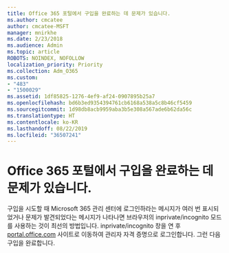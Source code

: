 ```yaml
---
title: Office 365 포털에서 구입을 완료하는 데 문제가 있습니다.
ms.author: cmcatee
author: cmcatee-MSFT
manager: mnirkhe
ms.date: 2/23/2018
ms.audience: Admin
ms.topic: article
ROBOTS: NOINDEX, NOFOLLOW
localization_priority: Priority
ms.collection: Adm_O365
ms.custom:
- "483"
- "1500029"
ms.assetid: 1df85825-1276-4ef9-af24-0907895b25a7
ms.openlocfilehash: bd6b3ed9354394761cb6168a538a5c8b46cf5459
ms.sourcegitcommit: 1d98db8acb9959aba3b5e308a567ade6b62da56c
ms.translationtype: HT
ms.contentlocale: ko-KR
ms.lasthandoff: 08/22/2019
ms.locfileid: "36507241"
---
```

# <a name="trouble-completing-a-purchase-in-the-office-365-portal"></a>Office 365 포털에서 구입을 완료하는 데 문제가 있습니다.

구입을 시도할 때 Microsoft 365 관리 센터에 로그인하라는 메시지가 여러 번 표시되었거나 문제가 발견되었다는 메시지가 나타나면 브라우저의 inprivate/incognito 모드를 사용하는 것이 최선의 방법입니다. inprivate/incognito 창을 연 후 [portal.office.com](https://portal.office.com) 사이트로 이동하여 관리자 자격 증명으로 로그인합니다. 그런 다음 구입을 완료합니다.